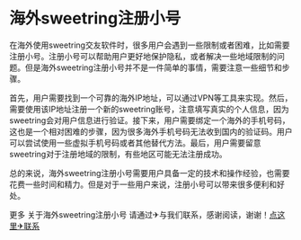# 海外sweetring注册小号

在海外使用sweetring交友软件时，很多用户会遇到一些限制或者困难，比如需要注册小号。注册小号可以帮助用户更好地保护隐私，或者解决一些地域限制的问题。但是海外sweetring注册小号并不是一件简单的事情，需要注意一些细节和步骤。

首先，用户需要找到一个可靠的海外IP地址，可以通过VPN等工具来实现。然后，需要使用该IP地址注册一个新的sweetring账号，注意填写真实的个人信息，因为sweetring会对用户信息进行验证。接下来，用户需要绑定一个海外的手机号码，这也是一个相对困难的步骤，因为很多海外手机号码无法收到国内的验证码。用户可以尝试使用一些虚拟手机号码或者其他替代方法。最后，用户需要留意sweetring对于注册地域的限制，有些地区可能无法注册成功。

总的来说，海外sweetring注册小号需要用户具备一定的技术和操作经验，也需要花费一些时间和精力。但是对于一些用户来说，注册小号可以带来很多便利和好处。

更多 关于海外sweetring注册小号 请通过✈与我们联系，感谢阅读，谢谢！[点这里✈联系](https://lm.k02.cc)